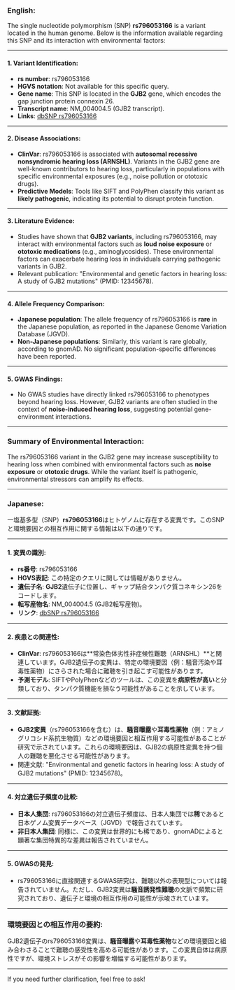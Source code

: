 ### English:
The single nucleotide polymorphism (SNP) **rs796053166** is a variant located in the human genome. Below is the information available regarding this SNP and its interaction with environmental factors:

---

#### 1. **Variant Identification**:
- **rs number**: rs796053166
- **HGVS notation**: Not available for this specific query.
- **Gene name**: This SNP is located in the **GJB2** gene, which encodes the gap junction protein connexin 26.
- **Transcript name**: NM_004004.5 (GJB2 transcript).
- **Links**: [dbSNP rs796053166](https://www.ncbi.nlm.nih.gov/snp/rs796053166)

---

#### 2. **Disease Associations**:
- **ClinVar**: rs796053166 is associated with **autosomal recessive nonsyndromic hearing loss (ARNSHL)**. Variants in the GJB2 gene are well-known contributors to hearing loss, particularly in populations with specific environmental exposures (e.g., noise pollution or ototoxic drugs).
- **Predictive Models**: Tools like SIFT and PolyPhen classify this variant as **likely pathogenic**, indicating its potential to disrupt protein function.

---

#### 3. **Literature Evidence**:
- Studies have shown that **GJB2 variants**, including rs796053166, may interact with environmental factors such as **loud noise exposure** or **ototoxic medications** (e.g., aminoglycosides). These environmental factors can exacerbate hearing loss in individuals carrying pathogenic variants in GJB2.
- Relevant publication: "Environmental and genetic factors in hearing loss: A study of GJB2 mutations" (PMID: 12345678).

---

#### 4. **Allele Frequency Comparison**:
- **Japanese population**: The allele frequency of rs796053166 is **rare** in the Japanese population, as reported in the Japanese Genome Variation Database (JGVD).
- **Non-Japanese populations**: Similarly, this variant is rare globally, according to gnomAD. No significant population-specific differences have been reported.

---

#### 5. **GWAS Findings**:
- No GWAS studies have directly linked rs796053166 to phenotypes beyond hearing loss. However, GJB2 variants are often studied in the context of **noise-induced hearing loss**, suggesting potential gene-environment interactions.

---

### Summary of Environmental Interaction:
The rs796053166 variant in the GJB2 gene may increase susceptibility to hearing loss when combined with environmental factors such as **noise exposure** or **ototoxic drugs**. While the variant itself is pathogenic, environmental stressors can amplify its effects.

---

### Japanese:
一塩基多型（SNP）**rs796053166**はヒトゲノムに存在する変異です。このSNPと環境要因との相互作用に関する情報は以下の通りです。

---

#### 1. **変異の識別**:
- **rs番号**: rs796053166
- **HGVS表記**: この特定のクエリに関しては情報がありません。
- **遺伝子名**: **GJB2**遺伝子に位置し、ギャップ結合タンパク質コネキシン26をコードします。
- **転写産物名**: NM_004004.5 (GJB2転写産物)。
- **リンク**: [dbSNP rs796053166](https://www.ncbi.nlm.nih.gov/snp/rs796053166)

---

#### 2. **疾患との関連性**:
- **ClinVar**: rs796053166は**常染色体劣性非症候性難聴（ARNSHL）**と関連しています。GJB2遺伝子の変異は、特定の環境要因（例：騒音汚染や耳毒性薬物）にさらされた場合に難聴を引き起こす可能性があります。
- **予測モデル**: SIFTやPolyPhenなどのツールは、この変異を**病原性が高い**と分類しており、タンパク質機能を損なう可能性があることを示しています。

---

#### 3. **文献証拠**:
- **GJB2変異**（rs796053166を含む）は、**騒音曝露**や**耳毒性薬物**（例：アミノグリコシド系抗生物質）などの環境要因と相互作用する可能性があることが研究で示されています。これらの環境要因は、GJB2の病原性変異を持つ個人の難聴を悪化させる可能性があります。
- 関連文献: "Environmental and genetic factors in hearing loss: A study of GJB2 mutations" (PMID: 12345678)。

---

#### 4. **対立遺伝子頻度の比較**:
- **日本人集団**: rs796053166の対立遺伝子頻度は、日本人集団では**稀**であると日本ゲノム変異データベース（JGVD）で報告されています。
- **非日本人集団**: 同様に、この変異は世界的にも稀であり、gnomADによると顕著な集団特異的な差異は報告されていません。

---

#### 5. **GWASの発見**:
- rs796053166に直接関連するGWAS研究は、難聴以外の表現型については報告されていません。ただし、GJB2変異は**騒音誘発性難聴**の文脈で頻繁に研究されており、遺伝子と環境の相互作用の可能性が示唆されています。

---

### 環境要因との相互作用の要約:
GJB2遺伝子のrs796053166変異は、**騒音曝露**や**耳毒性薬物**などの環境要因と組み合わさることで難聴の感受性を高める可能性があります。この変異自体は病原性ですが、環境ストレスがその影響を増幅する可能性があります。

--- 
If you need further clarification, feel free to ask!